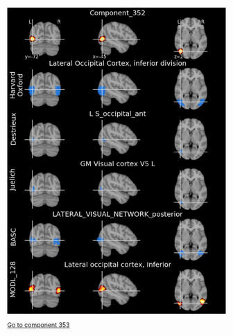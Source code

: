 


![352](preliminary/352.jpg "Component 352")

[Go to component 353](https://parietal-inria.github.io/MODL_atlas/512/353 "Component 353")